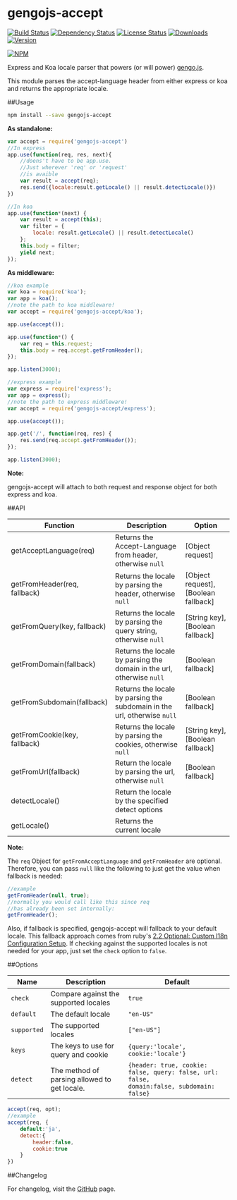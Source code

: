 # gengojs-accept

[![Build Status](https://travis-ci.org/iwatakeshi/gengojs-accept.svg?branch=master)](https://travis-ci.org/iwatakeshi/gengojs-accept)
[![Dependency Status](https://david-dm.org/iwatakeshi/gengojs-accept.png)](https://github.com/iwatakeshi/gengojs-accept/blob/master/package.json) 
[![License Status](http://img.shields.io/npm/l/gengojs-accept.svg)](https://github.com/iwatakeshi/gengojs-accept/blob/master/LICENSE) 
[![Downloads](http://img.shields.io/npm/dm/gengojs-accept.svg)]() [![Version](http://img.shields.io/npm/v/gengojs-accept.svg)]()

[![NPM](https://nodei.co/npm/gengojs-accept.png?downloads=true&downloadRank=true&stars=true)](https://nodei.co/npm/gengojs-accept/)

Express and Koa locale parser that powers (or will power) [gengo.js](https://github.com/iwatakeshi/gengojs).

This module parses the accept-language header from either express or koa and returns the appropriate locale.

##Usage

```bash
npm install --save gengojs-accept
```

**As standalone:**

```js
var accept = require('gengojs-accept')
//In express
app.use(function(req, res, next){
    //doens't have to be app.use.
    //Just wherever 'req' or 'request'
    //is avaible
    var result = accept(req);
    res.send({locale:result.getLocale() || result.detectLocale()})
})

//In koa
app.use(function*(next) {
    var result = accept(this);
    var filter = {
        locale: result.getLocale() || result.detectLocale()
    };
    this.body = filter;
    yield next;
});
```

**As middleware:**

```js
//koa example
var koa = require('koa');
var app = koa();
//note the path to koa middleware!
var accept = require('gengojs-accept/koa');

app.use(accept());

app.use(function*() {
    var req = this.request;
    this.body = req.accept.getFromHeader();
});

app.listen(3000);

```

```js
//express example
var express = require('express');
var app = express();
//note the path to express middleware!
var accept = require('gengojs-accept/express');

app.use(accept());

app.get('/', function(req, res) {
    res.send(req.accept.getFromHeader());
});

app.listen(3000);
```

**Note:**

gengojs-accept will attach to both request and response object for both express and koa.

##API

| Function | Description | Option
|---                |---                                     |--- |
|getAcceptLanguage(req)|Returns the Accept-Language from header, otherwise <code>null</code>  | [Object request]   |
|getFromHeader(req, fallback)|Returns the locale by parsing the header, otherwise <code>null</code>      | [Object request], [Boolean fallback]   |
|getFromQuery(key, fallback)|Returns the locale by parsing the query string, otherwise <code>null</code>| [String key],[Boolean fallback]|
|getFromDomain(fallback) |Returns the locale by parsing the domain in the url, otherwise <code>null</code>|[Boolean fallback]|
|getFromSubdomain(fallback)|Returns the locale by parsing the subdomain in the url, otherwise <code>null</code> |[Boolean fallback]|
|getFromCookie(key, fallback)|Returns the locale by parsing the cookies, otherwise <code>null</code> |[String key],[Boolean fallback]|
|getFromUrl(fallback)|Return the locale by parsing the url, otherwise <code>null</code>|[Boolean fallback]|
|detectLocale()|Return the locale by the specified detect options|    |
|getLocale()|Returns the current locale|    |

**Note:**

The `req` Object for `getFromAcceptLanguage` and `getFromHeader` are optional. Therefore, you can pass `null` like the following to just get the value when fallback is needed:

```js
//example
getFromHeader(null, true);
//normally you would call like this since req 
//has already been set internally:
getFromHeader();
```

Also, if fallback is specified, gengojs-accept will fallback to your default locale. This fallback approach comes from ruby's [2.2 Optional: Custom I18n Configuration Setup](http://guides.rubyonrails.org/i18n.html#optional-custom-i18n-configuration-setup). If checking against the supported locales is not needed for your app, just set the `check` option to `false`.

##Options

|Name  |Description | Default
|---|---|---|
|<code>check</code>| Compare against the supported locales | <code>true</code>
|<code>default</code> | The default locale | <code>"en-US"</code>
|<code>supported</code>| The supported locales | <code>["en-US"]</code>
|<code>keys</code>| The keys to use for query and cookie | <code>{query:'locale', cookie:'locale'}</code>
|<code>detect</code>|The method of parsing allowed to get locale.| <code>{header: true, cookie: false, query: false, url: false, domain:false, subdomain: false}</code>|


```js
accept(req, opt);
//example
accept(req, {
    default:'ja',
    detect:{
        header:false,
        cookie:true
    }
})
```

##Changelog

For changelog, visit the [GitHub](https://github.com/iwatakeshi/gengojs-accept/blob/master/CHANGELOG.md) page.